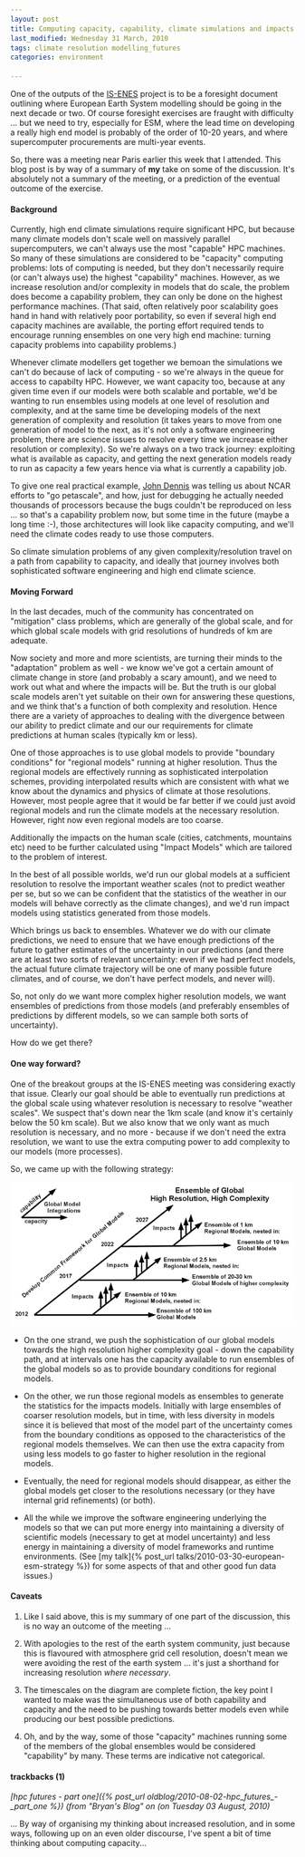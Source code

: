 ```yaml
---
layout: post
title: Computing capacity, capability, climate simulations and impacts.
last_modified: Wednesday 31 March, 2010
tags: climate resolution modelling_futures
categories: environment

---
```

One of the outputs of the [IS-ENES](https://is.enes.org/) project is to be a foresight document outlining where European Earth System modelling should be going in the next decade or two. Of course foresight exercises are fraught with difficulty ... but we need to try, especially for ESM, where the lead time on developing a really high end model is probably of the order of 10-20 years, and where supercomputer procurements are multi-year events.

So, there was a meeting near Paris earlier this week that I attended. This blog post is by way of a summary of **my** take on some of the discussion. It's absolutely not a summary of the meeting, or a prediction of the eventual outcome of the exercise.

####  Background

Currently, high end climate simulations require significant HPC, but because many climate models don't scale well on massively parallel supercomputers, we can't always use the most "capable" HPC machines. So many of these simulations are considered to be "capacity" computing problems: lots of computing is needed, but they don't necessarily require (or can't always use) the highest "capability" machines. However, as we increase resolution and/or complexity in models that do scale, the problem does become a capability problem, they can only be done on the highest performance machines. (That said, often relatively poor scalability goes hand in hand with relatively poor portability, so even if several high end capacity machines are available, the porting effort required tends to encourage running ensembles on one very high end machine: turning capacity problems into capability problems.)

Whenever climate modellers get together we bemoan the simulations we can't do because of lack of computing - so we're always in the queue for access to capabilty HPC. However, we want capacity too, because at any given time even if our models were both scalable and portable, we'd be wanting to run ensembles using models at one level of resolution and complexity, and at the same time be developing models of the next generation of complexity and resolution (it takes years to move from one generation of model to the next, as it's not only a software engineering problem, there are science issues to resolve every time we increase either resolution or complexity). So we're always on a two track journey: exploiting what is available as capacity, and getting the next generation models ready to run as capacity a few years hence via what is currently a capability job.

To give one real practical example, [John Dennis](http://www.cisl.ucar.edu/css/staff/dennis/) was telling us about NCAR efforts to "go petascale", and how, just for debugging he actually needed thousands of processors because the bugs couldn't be reproduced on less ... so that's a capability problem now, but some time in the future (maybe a long time :-), those architectures will look like capacity computing, and we'll need the climate codes ready to use those computers.

So climate simulation problems of any given complexity/resolution  travel on a path from capability to capacity, and ideally that journey involves both sophisticated software engineering and high end climate science.

####  Moving Forward

In the last decades, much of the community has concentrated on "mitigation" class problems, which are generally of the global scale, and for which global scale models with grid resolutions of hundreds of km are adequate.

Now society and more and more scientists, are turning their minds to the "adaptation" problem as well - we know we've got a certain amount of climate change in store (and probably a scary amount), and we need to work out what and where the impacts will be.  But the truth is our global scale models aren't yet suitable on their own for answering these questions, and we think that's a function of both complexity and resolution. Hence there are a variety of approaches to dealing with the divergence between our ability to predict climate and our our requirements for climate predictions at human scales (typically km or less).

One of those approaches is to use global models to provide
"boundary conditions" for "regional models" running at higher resolution. Thus the regional models are effectively running as sophisticated interpolation schemes, providing interpolated results which are consistent with what we know about the dynamics and physics of climate at those resolutions. However, most people agree that it would be far better if we could just avoid regional models and run the climate models at the necessary resolution. However, right now even regional models are too coarse.

Additionally the impacts on the human scale (cities, catchments, mountains etc) need to be further calculated using "Impact Models" which are tailored to the problem of interest.

In the best of all possible worlds, we'd run our global models at a sufficient resolution to resolve the important weather scales (not to predict weather per se, but so we can be confident that the statistics of the weather in our models will behave correctly as the climate changes), and we'd run impact models using statistics generated from those models.

Which brings us back to ensembles. Whatever we do with our climate predictions, we need to ensure that we have enough predictions of the future to gather estimates of the uncertainty in our predictions (and there are at least two sorts of relevant uncertainty: even if we had perfect models, the actual future climate trajectory will be one of many possible future climates, and of course, we don't have perfect models, and never will).

So, not only do we want more complex higher resolution models, we want ensembles of predictions from those models (and preferably ensembles of predictions by different models, so we can sample both sorts of uncertainty).

How do we get there?

####  One way forward?

One of the breakout groups at the IS-ENES meeting was considering exactly that issue. Clearly our goal should be able to eventually run predictions at the global scale using whatever resolution is necessary to resolve "weather scales". We suspect that's down near the 1km scale (and know it's certainly below the 50 km scale). But we also know that we only want as much resolution is necessary, and no more - because if we don't need the extra resolution, we want to use the extra computing power to add complexity to our models (more processes).

So, we came up with the following strategy:

![esm.roadmap.png ](/assets/images/2010-03-31-esm-roadmap.png)

* On the one strand, we push the sophistication of our global models towards the high resolution higher complexity goal - down the capability path, and at intervals one has the capacity available to run ensembles of the global models so as to provide boundary conditions for regional models.

* On the other, we run those regional models as ensembles to generate the statistics for the impacts models. Initially with large ensembles of coarser resolution models, but in time, with less diversity in models since it is believed that most of the model part of the uncertainty comes from the boundary conditions as opposed to the characteristics of the regional models themselves. We can then use the extra capacity from using less models to go faster to higher resolution in the regional models.

* Eventually, the need for regional models should disappear, as either the global models get closer to the resolutions necessary (or they have internal grid refinements) (or both).

* All the while we improve the software engineering underlying the models so that we can put more energy into maintaining a diversity of scientific models (necessary to get at model uncertainty) and less energy in maintaining a diversity of model frameworks and runtime environments. (See [my talk]{% post_url talks/2010-03-30-european-esm-strategy %}) for some aspects of that and other good fun data issues.)

####  Caveats
1. Like I said above, this is my summary of one part of the discussion, this is no way an outcome of the meeting ...

1. With apologies to the rest of the earth system community, just because this is flavoured with atmosphere grid cell resolution, doesn't mean we were avoiding
the rest of the earth system ... it's just a shorthand for increasing resolution *where necessary*.

1. The timescales on the diagram are complete fiction, the key point I wanted to make was the simultaneous use of both capability and capacity and the need to be pushing towards better models even while producing our best possible predictions.

1. Oh, and by the way, some of those "capacity" machines running some of the members of the global ensembles would be considered "capability" by many. These terms are indicative not categorical.

#### trackbacks (1)
*[hpc futures - part one]({% post_url oldblog/2010-08-02-hpc_futures_-_part_one %}) (from "Bryan's Blog" on (on Tuesday 03 August, 2010)*

... By way of organising my thinking about increased resolution, and in some ways, following up on an even older discourse, I've spent a bit of time thinking about computing capacity...
